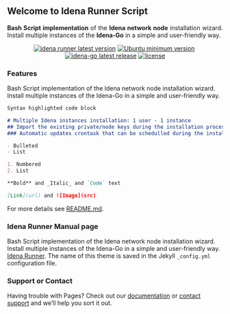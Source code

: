 ## Welcome to Idena Runner Script

<p align="justify"><b>Bash Script implementation</b> of the <b>Idena network node</b> installation wizard. Install multiple instances of the <b>Idena-Go</b> in a simple and user-friendly way.</p>

<p align="center"><a href="https://github.com/ltraveler/idena-runner/releases/latest" target="_blank"><img src="https://img.shields.io/badge/version-v0.2.2-blue?style=for-the-badge&logo=none" alt="idena runner latest version" /></a>&nbsp;<a href="https://wiki.ubuntu.com/FocalFossa/ReleaseNotes" target="_blank"><img src="https://img.shields.io/badge/Ubuntu-20.04(LTS)+-00ADD8?style=for-the-badge&logo=none" alt="Ubuntu minimum version" /></a>&nbsp;<a href="https://github.com/ltraveler/idena-runner/blob/main/CHANGELOG.md" target="_blank"><img src="https://img.shields.io/badge/Build-Stable-success?style=for-the-badge&logo=none" alt="idena-go latest release" /></a>&nbsp;<a href="https://www.gnu.org/licenses/quick-guide-gplv3.html" target="_blank"><img src="https://img.shields.io/badge/license-GPL3.0-red?style=for-the-badge&logo=none" alt="license" /></a></p>

### Features

Bash Script implementation of the Idena network node installation wizard.
Install multiple instances of the Idena-Go in a simple and user-friendly way.

```markdown
Syntax highlighted code block

# Multiple Idena instances installation: 1 user - 1 instance
## Import the existing private/node keys during the installation process
### Automatic updates crontask that can be schedulled during the installation process

- Bulleted
- List

1. Numbered
2. List

**Bold** and _Italic_ and `Code` text

[Link](url) and ![Image](src)
```

For more details see [README.md](https://github.com/ltraveler/idena-runner/blob/main/README.md).

### Idena Runner Manual page

Bash Script implementation of the Idena network node installation wizard.
Install multiple instances of the Idena-Go in a simple and user-friendly way. [Idena Runner](https://github.com/ltraveler/idena-runner). The name of this theme is saved in the Jekyll `_config.yml` configuration file.

### Support or Contact

Having trouble with Pages? Check out our [documentation](https://github.com/ltraveler/idena-runner/blob/main/README.md) or [contact support](https://t.me/ltrvlr) and we’ll help you sort it out.
